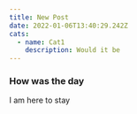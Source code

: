 ```yaml
---
title: New Post
date: 2022-01-06T13:40:29.242Z
cats:
  - name: Cat1
    description: Would it be
---
```

### How was the day

I am here to stay